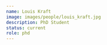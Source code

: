 ```yaml
---
name: Louis Kraft
image: images/people/louis_kraft.jpg
description: PhD Student
status: current
role: phd
---
```



